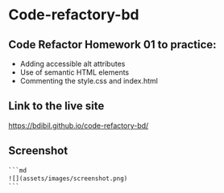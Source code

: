 
# <code-refactory-bd>
  
# Code-refactory-bd
  
  
## Code Refactor Homework 01 to practice:
  
-	Adding accessible alt attributes
-	Use of semantic HTML elements
-	Commenting the style.css and index.html


## Link to the live site

  https://bdibil.github.io/code-refactory-bd/
  

## Screenshot

    ```md
    ![](assets/images/screenshot.png)
    ```
  
